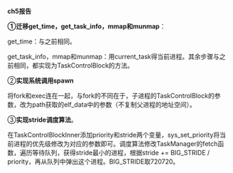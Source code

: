 **ch5报告**

**①迁移get_time，get_task_info，mmap和munmap**：



get_time：与之前相同。

get_task_info，mmap和munmap：用current_task得当前进程。其余步骤与之前相同，都实现为TaskControlBlock的方法。



②**实现系统调用spawn**



将fork和exec连在一起，与fork的不同在于，子进程的TaskControlBlock的参数，改为path获取的elf_data中的参数（不复制父进程的地址空间）。



③**实现stride调度算法**。



在TaskControlBlockInner添加priority和stride两个变量，sys_set_priority将当前进程的优先级修改为对应的参数即可。调度算法修改TaskManager的fetch函数，遍历等待队列，获得stride最小的进程，根据stride += BIG_STRIDE / priority，再从队列中弹出这个进程。BIG_STRIDE取720720。